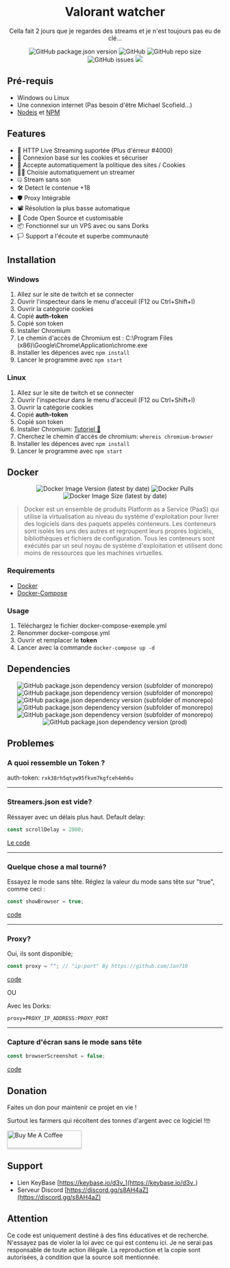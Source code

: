 
<h1 align="center">Valorant watcher</h1>
<p align="center"> Cella fait 2 jours que je regardes des streams et je n'est toujours pas eu de clé...</p>
<p align="center">
<img alt="GitHub package.json version" src="https://img.shields.io/github/package-json/v/D3vl0per/Valorant-watcher"> <img alt="GitHub" src="https://img.shields.io/github/repo-size/D3vl0per/Valorant-watcher"> <img alt="GitHub repo size" src="https://img.shields.io/github/license/D3vl0per/Valorant-watcher"> <img alt="GitHub issues" src="https://img.shields.io/github/issues/D3vl0per/Valorant-watcher"> <a href="https://asciinema.org/a/rob4Rh1EG4XFVfN4XWK67JSnf" target="_blank"><img src="https://asciinema.org/a/rob4Rh1EG4XFVfN4XWK67JSnf.svg" /></a>
</p>



## Pré-requis

 - Windows ou Linux
 - Une connexion internet (Pas besoin d'être Michael Scofield...)
 - [Nodejs](https://nodejs.org/en/download/) et [NPM](https://www.npmjs.com/get-npm)

## Features
- 🎥 HTTP Live Streaming suportée (Plus d'érreur #4000)
- 🔐 Connexion basé sur les cookies et sécuriser
- 📜 Accepte automatiquement la politique des sites / Cookies
- 👨‍💻 Choisie automatiquement un streamer
- 🤐 Stream sans son
- 🛠 Detect le contenue +18
- 🛡 Proxy Intégrable
- 📽 Résolution la plus basse automatique
- 🧰 Code Open Source et customisable
- 📦 Fonctionnel sur un VPS avec ou sans Dorks
- 🏳️ Support a l'écoute et superbe communauté


## Installation

### Windows
1. Allez sur le site de twitch et se connecter
2. Ouvrir l'inspecteur dans le menu d'acceuil (F12 ou Ctrl+Shift+I) 
3. Ouvrir la catégorie cookies
4. Copié **auth-token**
5. Copié son token
6. Installer Chromium
7. Le chemin d'accès de Chromium est : C:\\Program Files (x86)\\Google\\Chrome\\Application\\chrome.exe
8. Installer les dépences avec `npm install`
9. Lancer le programme avec `npm start`
### Linux
1. Allez sur le site de twitch et se connecter
2. Ouvrir l'inspecteur dans le menu d'acceuil (F12 ou Ctrl+Shift+I) 
3. Ouvrir la catégorie cookies
4. Copié **auth-token**
5. Copié son token
6. Installer Chromium: [Tutoriel 🤗](https://www.addictivetips.com/ubuntu-linux-tips/install-chromium-on-linux/)
7. Cherchez le chemin d'accès de chromium: `whereis chromium-browser`
8. Installer les dépences avec `npm install`
9. Lancer le programme avec `npm start`

## Docker
<p align="center">
<img alt="Docker Image Version (latest by date)" src="https://img.shields.io/docker/v/d3vm/valorant-watcher"> <img alt="Docker Pulls" src="https://img.shields.io/docker/pulls/d3vm/valorant-watcher"> <img alt="Docker Image Size (latest by date)" src="https://img.shields.io/docker/image-size/d3vm/valorant-watcher">
</p>


>Docker est un ensemble de produits Platform as a Service (PaaS) qui utilise la virtualisation au niveau du système d'exploitation pour livrer des logiciels dans des paquets appelés conteneurs. Les conteneurs sont isolés les uns des autres et regroupent leurs propres logiciels, bibliothèques et fichiers de configuration. Tous les conteneurs sont exécutés par un seul noyau de système d'exploitation et utilisent donc moins de ressources que les machines virtuelles.
### Requirements
- [Docker](https://docs.docker.com/get-docker/)
- [Docker-Compose](https://docs.docker.com/compose/install/)

### Usage
1. Téléchargez le fichier docker-compose-exemple.yml
2. Renommer docker-compose.yml
3. Ouvrir et remplacer le **token**
4. Lancer avec la commande `docker-compose up -d`
## Dependencies
<p align="center">
<img alt="GitHub package.json dependency version (subfolder of monorepo)" src="https://img.shields.io/github/package-json/dependency-version/D3vl0per/Valorant-watcher/puppeteer-core"> <img alt="GitHub package.json dependency version (subfolder of monorepo)" src="https://img.shields.io/github/package-json/dependency-version/D3vl0per/Valorant-watcher/cheerio"> <img alt="GitHub package.json dependency version (subfolder of monorepo)" src="https://img.shields.io/github/package-json/dependency-version/D3vl0per/Valorant-watcher/inquirer"> <img alt="GitHub package.json dependency version (subfolder of monorepo)" src="https://img.shields.io/github/package-json/dependency-version/D3vl0per/Valorant-watcher/dotenv"> <img alt="GitHub package.json dependency version (subfolder of monorepo)" src="https://img.shields.io/github/package-json/dependency-version/D3vl0per/Valorant-watcher/dayjs"> <img alt="GitHub package.json dependency version (prod)" src="https://img.shields.io/github/package-json/dependency-version/D3vl0per/valorant-watcher/tree-kill">
</p>

## Problemes

### A quoi ressemble un Token ?
auth-token: `rxk38rh5qtyw95fkvm7kgfceh4mh6u`
___


### Streamers.json est vide?

Réssayer avec un délais plus haut.
Default delay:
```javascript
const scrollDelay = 2000;
```
[Le code](https://github.com/D3vl0per/Valorant-watcher/blob/12dce8065423861971b7088563ad936b2dcc2559/app.js#L15)
___
### Quelque chose a mal tourné?
Essayez le mode sans tête. Réglez la valeur du mode sans tête sur "true", comme ceci :
```javascript
const showBrowser = true;
```
[code](https://github.com/D3vl0per/Valorant-watcher/blob/12dce8065423861971b7088563ad936b2dcc2559/app.js#L24)
___
### Proxy?

Oui, ils sont disponible;
```javascript
const proxy = ""; // "ip:port" By https://github.com/Jan710
```
[code](https://github.com/D3vl0per/Valorant-watcher/blob/12dce8065423861971b7088563ad936b2dcc2559/app.js#L25)  

OU

Avec les Dorks:
```
proxy=PROXY_IP_ADDRESS:PROXY_PORT
```
___
### Capture d'écran sans le mode sans tête
```javascript
const browserScreenshot = false;
```
[code](https://github.com/D3vl0per/Valorant-watcher/blob/12dce8065423861971b7088563ad936b2dcc2559/app.js#L27)

## Donation
Faites un don pour maintenir ce projet en vie !

Surtout les farmers qui récoltent des tonnes d'argent avec ce logiciel !🤓  

<a href="https://www.buymeacoffee.com/D3v" target="_blank"><img src="https://www.buymeacoffee.com/assets/img/custom_images/orange_img.png" alt="Buy Me A Coffee" style="height: 41px !important;width: 174px !important;box-shadow: 0px 3px 2px 0px rgba(190, 190, 190, 0.5) !important;-webkit-box-shadow: 0px 3px 2px 0px rgba(190, 190, 190, 0.5) !important;" ></a>


## Support
 - Lien KeyBase [https://keybase.io/d3v_](https://keybase.io/d3v_)
 - Serveur Discord [https://discord.gg/s8AH4aZ](https://discord.gg/s8AH4aZ)

## Attention
Ce code est uniquement destiné à des fins éducatives et de recherche.
N'essayez pas de violer la loi avec ce qui est contenu ici.
Je ne serai pas responsable de toute action illégale.
La reproduction et la copie sont autorisées, à condition que la source soit mentionnée.

